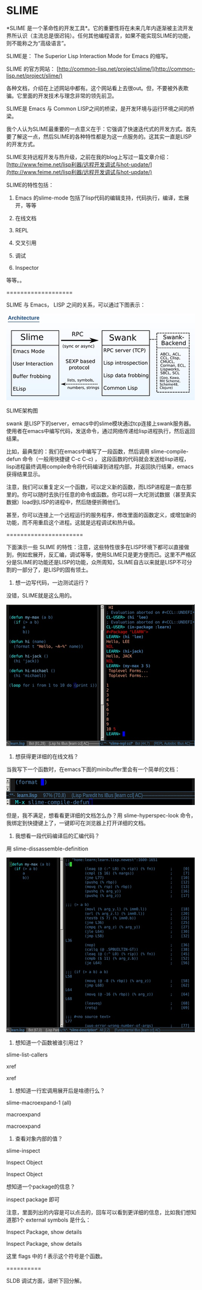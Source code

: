 # SLIME

\*SLIME 是一个革命性的开发工具\*。它的重要性将在未来几年内逐渐被主流开发界所认识（主流总是很迟钝）。任何其他编程语言，如果不能实现SLIME的功能，则不能称之为“高级语言”。

SLIME是： The Superior Lisp Interaction Mode for Emacs 的缩写。

SLIME 的官方网站： [http://common-lisp.net/project/slime/](http://common-lisp.net/project/slime/)

各种文档，介绍在上述网站中都有。这个网站看上去很out。但，不要被外表欺骗。它里面的开发技术与理念非常的领先前卫。

SLIME是 Emacs 与 Common LISP之间的桥梁，是开发环境与运行环境之间的桥梁。

我个人认为SLIME最重要的一点意义在于：它强调了快速迭代式的开发方式。首先要了解这一点，然后SLIME的各种特性都是为这一点服务的。这其实一直是LISP的开发方式。

SLIME支持远程开发与热升级，之前在我的blog上写过一篇文章介绍： [http://www.feime.net/lisp利器/远程开发调试与hot-update/](http://www.feime.net/lisp利器/远程开发调试与hot-update/)

SLIME的特性包括：

1. Emacs 的slime-mode 包括了lisp代码的编辑支持，代码执行，编译，宏展开，等等

2. 在线文档

3. REPL

4. 交叉引用

5. 调试

6. Inspector

等等。。

===================

SLIME 与 Emacs， LISP 之间的关系，可以通过下图表示：

![](/assets/imports.png)

SLIME架构图

swank 是LISP下的server，emacs中的slime模块通过tcp连接上swank服务器。使用者在emacs中编写代码，发送命令，通过网络传递给lisp进程执行，然后返回结果。

比如，最典型的：我们在emacs中编写了一段函数，然后调用 slime-compile-defun 命令（一般用快捷键 C-c C-c\) ， 这段函数的代码就会发送给lisp进程，lisp进程最终调用compile命令将代码编译到进程内部，并返回执行结果，emacs获得结果显示。

注意，我们可以重复定义一个函数，可以定义新的函数，而LISP进程是一直在那里的。你可以随时去执行任意的命令或函数。你可以将一大坨测试数据（甚至真实数据）load到LISP的进程中，然后随便折腾他们。

甚至，你可以连接上一个远程运行的服务程序，修改里面的函数定义，或增加新的功能，而不用重启这个进程。这就是远程调试和热升级。

======================

下面演示一些 SLIME 的特性：注意，这些特性很多在LISP环境下都可以直接做到，例如宏展开，反汇编，调试等等，使用SLIME只是更方便而已。这里不严格区分是SLIME的功能还是LISP的功能，众所周知，SLIME自古以来就是LISP不可分割的一部分了，是LISP的固有领土。

1. 想一边写代码，一边测试运行？ 

没错，SLIME就是这么用的。

![](/assets/importl.png)

1. 想获得更详细的在线文档？ 

当我写下一个函数时，在emacs下面的minibuffer里会有一个简单的文档：

![](/assets/importm.png)

但是，我不满足，想看看更详细的文档怎么办？用 slime-hyperspec-look 命令，我绑定到快捷键上了，一键即可在浏览器上打开详细的文档。

1. 我想看一段代码编译后的汇编代码？ 

用 slime-dissassemble-definition

![](/assets/import23.png)

1. 想知道一个函数被谁引用过？ 

slime-list-callers

xref

xref

1. 想知道一行宏调用展开后是啥德行么？ 

slime-macroexpand-1 \(all\)

macroexpand

macroexpand

1. 查看对象内部的值？ 

slime-inspect

Inspect Object

Inspect Object

想知道一个package的信息？

inspect package 即可

注意，里面列出的内容是可以点击的，回车可以看到更详细的信息，比如我们想知道那1个 external symbols 是什么：

Inspect Package, show details

Inspect Package, show details

这里 flags 中的 f 表示这个符号是个函数。

==========

SLDB 调试方面，请听下回分解。

